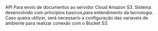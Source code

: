 API Para envio de documentos ao servidor Cloud Amazon S3. Sistema desenvolvido com principios basicos,para entendimento da tecnologia. Caso queira utilizar, será necessario a configuração das variaveis de ambiente para realizar conexão com o Bucket S3.
